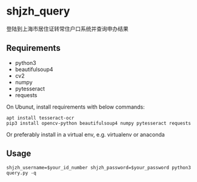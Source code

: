 # shjzh_query
登陆到上海市居住证转常住户口系统并查询申办结果

## Requirements
* python3
* beautifulsoup4
* cv2
* numpy
* pytesseract
* requests

On Ubunut, install requirements with below commands:
```
apt install tesseract-ocr
pip3 install opencv-python beautifulsoup4 numpy pytesseract requests
```
Or preferably install in a virtual env, e.g. virtualenv or anaconda

## Usage
```
shjzh_username=$your_id_number shjzh_password=$your_password python3 query.py -q
```
